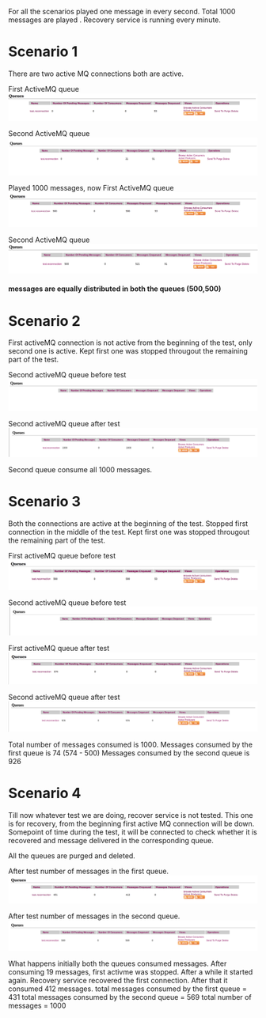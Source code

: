 For all the scenarios played one message in every second. Total 1000 messages are played . Recovery service is running every minute.

# Scenario 1
There are two active MQ connections both are active. 

First ActiveMQ queue
![GitHub Logo](./images/FirstActiveMQBeforeTest.png)

Second ActiveMQ queue
![GitHub Logo](./images/SecondActiveMQBeforeTest.png)

Played 1000 messages, now
First ActiveMQ queue
![GitHub Logo](./images/SecondActiveMQAfterScenario1.png)

Second ActiveMQ queue
![GitHub Logo](./images/FristActiveMQAfterScenario1.png)
#### messages are equally distributed in both the queues (500,500)


# Scenario 2
First activeMQ connection is not active from the beginning of the test, only second one is active. Kept first one was stopped througout the remaining part of the test.

Second activeMQ queue before test
![GitHub Logo](./images/SecondAMQScenario2.png)

Second activeMQ queue after test
![GitHub Logo](./images/SecondActiveMQScenario2End.png)

Second queue consume all 1000 messages.

# Scenario 3
Both the connections are active at the beginning of the test. Stopped first connection in the middle of the test. Kept first one was stopped througout the remaining part of the test.

First activeMQ queue before test
![GitHub Logo](./images/FirstActiveMQueueBeforeScenario3.png)


Second activeMQ queue before test
![GitHub Logo](./images/SecondActiveMQueueBeforeScenario3.png)

First activeMQ queue after test
![GitHub Logo](./images/FirstActiveMQueueAfterScenario3.png)

Second activeMQ queue after test
![GitHub Logo](./images/SecondActiveMQueueAfterScenario3.png)

Total number of messages consumed is 1000.
Messages consumed by the first queue is 74 (574 - 500)
Messages consumed by the second queue is 926


# Scenario 4
Till now whatever test we are doing, recover service is not tested. This one is for recovery, from the beginning first active MQ connection will be down. Somepoint of time during the test, it will be connected to check whether it is recovered and message delivered in the corresponding queue.

All the queues are purged and deleted.

After test number of messages in the first queue.
![GitHub Logo](./images/FirstQueueScenario4.png)

After test number of messages in the second queue.
![GitHub Logo](./images/SecondQueueScenario4.png)

What happens initially both the queues consumed messages. After consuming 19 messages, first activme was stopped. After a while it started again. Recovery service recovered the first connection. After that it consumed 412 messages.
total messages consumed by the first queue = 431
total messages consumed by the second queue = 569
total number of messages = 1000




